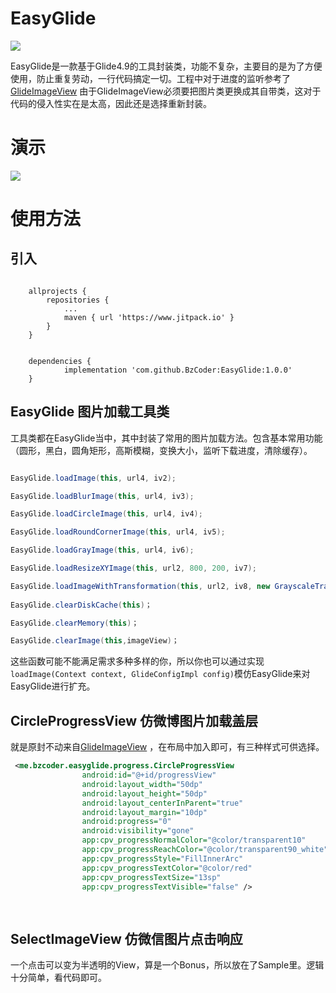 # EasyGlide
[![](https://www.jitpack.io/v/BzCoder/EasyGlide.svg)](https://www.jitpack.io/#BzCoder/EasyGlide)

EasyGlide是一款基于Glide4.9的工具封装类，功能不复杂，主要目的是为了方便使用，防止重复劳动，一行代码搞定一切。工程中对于进度的监听参考了[GlideImageView](https://github.com/sunfusheng/GlideImageView) 由于GlideImageView必须要把图片类更换成其自带类，这对于代码的侵入性实在是太高，因此还是选择重新封装。

# 演示

![](https://github.com/BzCoder/EasyGlide/blob/master/image/demo.gif)



# 使用方法
## 引入

```

	allprojects {
		repositories {
			...
			maven { url 'https://www.jitpack.io' }
		}
	}
```
```

	dependencies {
	        implementation 'com.github.BzCoder:EasyGlide:1.0.0'
	}
```

## EasyGlide 图片加载工具类
工具类都在EasyGlide当中，其中封装了常用的图片加载方法。包含基本常用功能（圆形，黑白，圆角矩形，高斯模糊，变换大小，监听下载进度，清除缓存）。
```java

EasyGlide.loadImage(this, url4, iv2);

EasyGlide.loadBlurImage(this, url4, iv3);

EasyGlide.loadCircleImage(this, url4, iv4);

EasyGlide.loadRoundCornerImage(this, url4, iv5);

EasyGlide.loadGrayImage(this, url4, iv6);

EasyGlide.loadResizeXYImage(this, url2, 800, 200, iv7);

EasyGlide.loadImageWithTransformation(this, url2, iv8, new GrayscaleTransformation(), new RoundedCornersTransformation(50, 0));
    
EasyGlide.clearDiskCache(this)；

EasyGlide.clearMemory(this)；

EasyGlide.clearImage(this,imageView)；

```

这些函数可能不能满足需求多种多样的你，所以你也可以通过实现```loadImage(Context context, GlideConfigImpl config)```模仿EasyGlide来对EasyGlide进行扩充。

## CircleProgressView 仿微博图片加载盖层
就是原封不动来自[GlideImageView](https://github.com/sunfusheng/GlideImageView) ，在布局中加入即可，有三种样式可供选择。
```xml
 <me.bzcoder.easyglide.progress.CircleProgressView
                android:id="@+id/progressView"
                android:layout_width="50dp"
                android:layout_height="50dp"
                android:layout_centerInParent="true"
                android:layout_margin="10dp"
                android:progress="0"
                android:visibility="gone"
                app:cpv_progressNormalColor="@color/transparent10"
                app:cpv_progressReachColor="@color/transparent90_white"
                app:cpv_progressStyle="FillInnerArc"
                app:cpv_progressTextColor="@color/red"
                app:cpv_progressTextSize="13sp"
                app:cpv_progressTextVisible="false" />
             
  
```
## SelectImageView 仿微信图片点击响应
一个点击可以变为半透明的View，算是一个Bonus，所以放在了Sample里。逻辑十分简单，看代码即可。




